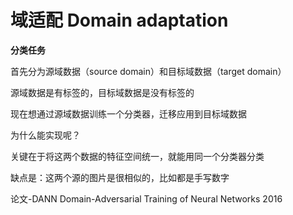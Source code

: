 # 域适配 Domain adaptation

**分类任务**



首先分为源域数据（source domain）和目标域数据（target domain）



源域数据是有标签的，目标域数据是没有标签的



现在想通过源域数据训练一个分类器，迁移应用到目标域数据



为什么能实现呢？



关键在于将这两个数据的特征空间统一，就能用同一个分类器分类



缺点是：这两个源的图片是很相似的，比如都是手写数字





论文-DANN Domain-Adversarial Training of Neural Networks 2016
